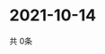 # 2021-10-14
  共 0条

  <!-- BEGIN -->
  <!-- 最后更新时间Thu Oct 14 2021 04:04:48 GMT+0000 (Coordinated Universal Time) -->
  
  <!-- END -->
  
  